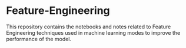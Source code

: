 # Feature-Engineering
This repository contains the notebooks and notes related to Feature Engineering techniques used in machine learning modes to improve the performance of the model.
